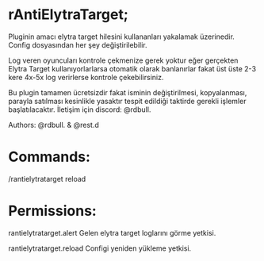 # rAntiElytraTarget;

Pluginin amacı elytra target hilesini kullananları yakalamak üzerinedir. Config dosyasından her şey değiştirilebilir.

Log veren oyuncuları kontrole çekmenize gerek yoktur eğer gerçekten Elytra Target kullanıyorlarlarsa otomatik olarak banlanırlar fakat üst üste 2-3 kere 4x-5x log verirlerse kontrole çekebilirsiniz.

Bu plugin tamamen ücretsizdir fakat isminin değiştirilmesi, kopyalanması, parayla satılması kesinlikle yasaktır tespit edildiği taktirde gerekli işlemler başlatılacaktır.
İletişim için discord: @rdbull.

Authors: @rdbull. & @rest.d

# Commands:
/rantielytratarget reload

# Permissions:
rantielytratarget.alert
Gelen elytra target loglarını görme yetkisi.

rantielytratarget.reload
Configi yeniden yükleme yetkisi.
